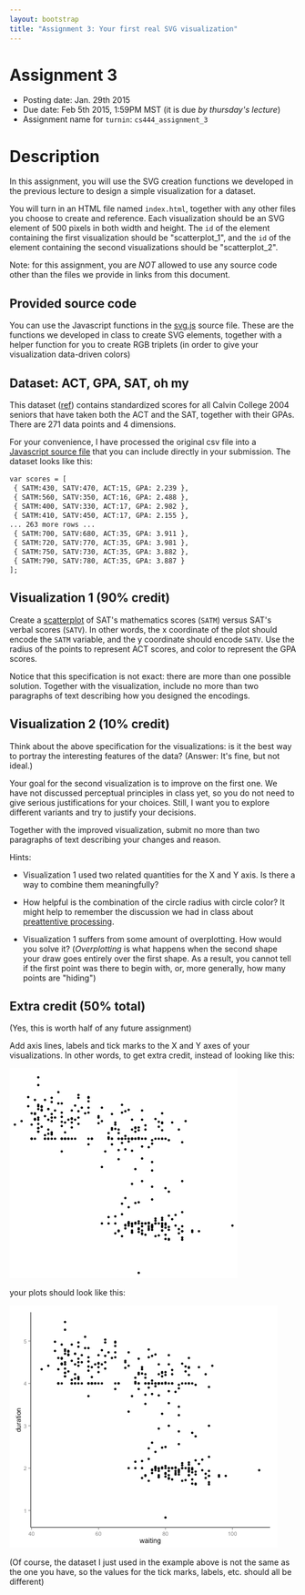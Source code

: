 ```yaml
---
layout: bootstrap
title: "Assignment 3: Your first real SVG visualization"
---
```


# Assignment 3

- Posting date: Jan. 29th 2015
- Due date: Feb 5th 2015, 1:59PM MST (it is due *by thursday's lecture*)
- Assignment name for `turnin`: `cs444_assignment_3`


# Description

In this assignment, you will use the SVG creation functions we
developed in the previous lecture to design a simple visualization for a dataset.

You will turn in an HTML file named `index.html`, together with any
other files you choose to create and reference. Each visualization
should be an SVG element of 500 pixels in both width and height. The
`id` of the element containing the first visualization should be
"scatterplot_1", and the `id` of the element containing the second
visualizations should be "scatterplot_2".

Note: for this assignment, you are *NOT* allowed to use any source
code other than the files we provide in links from this document.


## Provided source code

You can use the Javascript functions in the
[svg.js](assignment_3/svg.js) source file. These are the functions we
developed in class to create SVG elements, together with a helper
function for you to create RGB triplets (in order to give your
visualization data-driven colors)


## Dataset: ACT, GPA, SAT, oh my

This dataset ([ref](http://www.calvin.edu/~stob/data/)) contains
standardized scores for all Calvin College 2004 seniors that have
taken both the ACT and the SAT, together with their GPAs. There are
271 data points and 4 dimensions.

For your convenience, I have processed the original csv file into a
[Javascript source file](assignment_3/scores.js) that you can include directly in your submission.
The dataset looks like this:

    var scores = [
     { SATM:430, SATV:470, ACT:15, GPA: 2.239 },
     { SATM:560, SATV:350, ACT:16, GPA: 2.488 },
     { SATM:400, SATV:330, ACT:17, GPA: 2.982 },
     { SATM:410, SATV:450, ACT:17, GPA: 2.155 },
    ... 263 more rows ...
     { SATM:700, SATV:680, ACT:35, GPA: 3.911 },
     { SATM:720, SATV:770, ACT:35, GPA: 3.981 },
     { SATM:750, SATV:730, ACT:35, GPA: 3.882 },
     { SATM:790, SATV:780, ACT:35, GPA: 3.887 }
    ];

## Visualization 1 (90% credit)

Create a [scatterplot](http://en.wikipedia.org/wiki/Scatter_plot) of
SAT's mathematics scores (`SATM`) versus SAT's verbal scores
(`SATV`). In other words, the x coordinate of the plot should encode
the `SATM` variable, and the y coordinate should encode `SATV`. Use
the radius of the points to represent ACT scores, and color to
represent the GPA scores.

Notice that this specification is not exact: there are more than one
possible solution.  Together with the visualization, include no more
than two paragraphs of text describing how you designed the encodings.

## Visualization 2 (10% credit)

Think about the above specification for the visualizations: is it the
best way to portray the interesting features of the data? (Answer:
It's fine, but not ideal.)

Your goal for the second visualization is to improve on the first
one. We have not discussed perceptual principles in class yet, so you
do not need to give serious justifications for your choices. Still, I
want you to explore different variants and try to justify your decisions.

Together with the improved visualization, submit no more than two
paragraphs of text describing your changes and reason.

Hints:

- Visualization 1 used two related quantities for the X and Y axis. Is
there a way to combine them meaningfully?

- How helpful is the combination of the circle radius with circle
color? It might help to remember the discussion we had in class about
[preattentive processing](http://www.csc.ncsu.edu/faculty/healey/PP/).

- Visualization 1 suffers from some amount of overplotting. How would
you solve it? (*Overplotting* is what happens when the second shape
your draw goes entirely over the first shape. As a result, you cannot
tell if the first point was there to begin with, or, more generally,
how many points are "hiding")

## Extra credit (50% total)

(Yes, this is worth half of any future assignment)

Add axis lines, labels and tick marks to the X and Y axes of your
visualizations. In other words, to get extra credit, instead of looking like this:

![old faithful data without labels](assignment_3/geyser_no_labels.png)

your plots should look like this:

![old faithful data with labels](assignment_3/geyser_labels.png)

(Of course, the dataset I just used in the example above is not the
same as the one you have, so the values for the tick marks, labels,
etc. should all be different)
